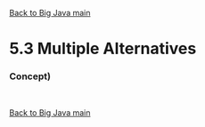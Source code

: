 [Back to Big Java main](../../main.md)

# 5.3 Multiple Alternatives
### Concept) 



<br>

[Back to Big Java main](../../main.md)
